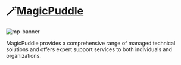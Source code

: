# :magic_wand:[MagicPuddle](https://magicpuddle.netlify.app/)
![mp-banner](https://github.com/MagicPuddle/.github/assets/12519127/2ef99f0f-e3df-4af5-9980-d68bed86dd64)

MagicPuddle provides a comprehensive range of managed technical solutions and offers expert support services to both individuals and organizations.
